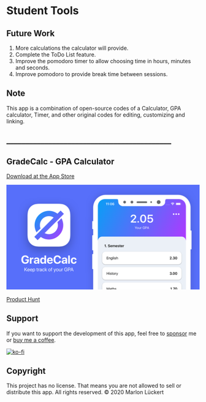 # Student Tools

## Future Work
1. More calculations the calculator will provide.
2. Complete the ToDo List feature.
3. Improve the pomodoro timer to allow choosing time in hours, minutes and seconds.
4. Improve pomodoro to provide break time between sessions.

## Note
This app is a combination of open-source codes of a Calculator, GPA calculator, Timer, and other original codes for editing, customizing and linking.

## ___________________________________________
## GradeCalc - GPA Calculator

[Download at the App Store](https://apps.apple.com/de/app/gradecalc-gpa-calculator/id1502912052)

![Banner](Media/Banner.png)

[Product Hunt](https://www.producthunt.com/posts/gradecalc-gpa-calculator)

## Support

If you want to support the development of this app, feel free to [sponsor](https://github.com/sponsors/marlon360) me or [buy me a coffee](https://ko-fi.com/marlon360).

[![ko-fi](https://www.ko-fi.com/img/githubbutton_sm.svg)](https://ko-fi.com/Q5Q71M4SL)

## Copyright

This project has no license. That means you are not allowed to sell or distribute this app.
All rights reserved.
© 2020 Marlon Lückert

